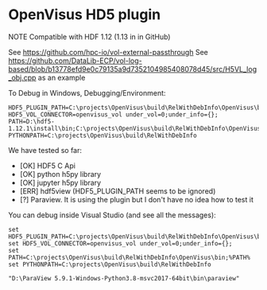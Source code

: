 # OpenVisus HD5 plugin

NOTE Compatible with HDF 1.12 (1.13 in in GitHub)

See https://github.com/hpc-io/vol-external-passthrough
See https://github.com/DataLib-ECP/vol-log-based/blob/b13778efd9e0c79135a9d7352104985408078d45/src/H5VL_log_obj.cpp as an example

To Debug in Windows, Debugging/Environment:

```
HDF5_PLUGIN_PATH=C:\projects\OpenVisus\build\RelWithDebInfo\OpenVisus\bin
HDF5_VOL_CONNECTOR=openvisus_vol under_vol=0;under_info={};
PATH=D:\hdf5-1.12.1\install\bin;C:\projects\OpenVisus\build\RelWithDebInfo\OpenVisus\bin;c:\python38
PYTHONPATH=C:\projects\OpenVisus\build\RelWithDebInfo
```

We have tested so far:
- [OK]  HDF5 C Api 
- [OK]  python h5py library
- [OK] jupyter h5py library
- [ERR] hdf5view (HDF5_PLUGIN_PATH seems to be ignored)
- [?] Paraview. It is using the plugin but I don't have no idea how to test it
 
 
 
You can debug inside Visual Studio (and see all the messages):

```
set HDF5_PLUGIN_PATH=C:\projects\OpenVisus\build\RelWithDebInfo\OpenVisus\bin
set HDF5_VOL_CONNECTOR=openvisus_vol under_vol=0;under_info={};
set PATH=C:\projects\OpenVisus\build\RelWithDebInfo\OpenVisus\bin;%PATH%
set PYTHONPATH=C:\projects\OpenVisus\build\RelWithDebInfo

"D:\ParaView 5.9.1-Windows-Python3.8-msvc2017-64bit\bin\paraview"
```

